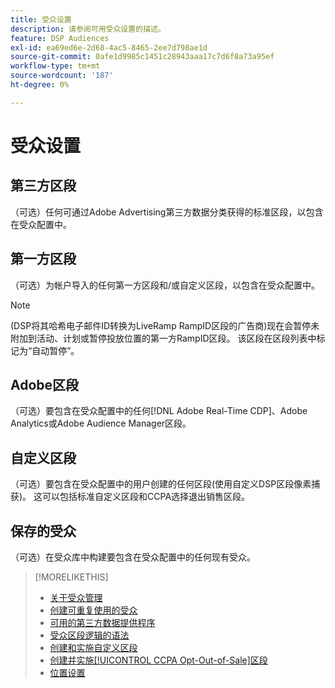 ```yaml
---
title: 受众设置
description: 请参阅可用受众设置的描述。
feature: DSP Audiences
exl-id: ea69ed6e-2d68-4ac5-8465-2ee7d798ae1d
source-git-commit: 0afe1d9985c1451c28943aaa17c7d6f8a73a95ef
workflow-type: tm+mt
source-wordcount: '187'
ht-degree: 0%

---
```


# 受众设置

## 第三方区段

（可选）任何可通过Adobe Advertising第三方数据分类获得的标准区段，以包含在受众配置中。

## 第一方区段

（可选）为帐户导入的任何第一方区段和/或自定义区段，以包含在受众配置中。

>[!NOTE]
>
>(DSP将其哈希电子邮件ID转换为LiveRamp RampID区段的广告商)现在会暂停未附加到活动、计划或暂停投放位置的第一方RampID区段。 该区段在区段列表中标记为“自动暂停”。

## Adobe区段

（可选）要包含在受众配置中的任何[!DNL Adobe Real-Time CDP]、Adobe Analytics或Adobe Audience Manager区段。

## 自定义区段

（可选）要包含在受众配置中的用户创建的任何区段(使用自定义DSP区段像素捕获)。 这可以包括标准自定义区段和CCPA选择退出销售区段。

## 保存的受众

（可选）在受众库中构建要包含在受众配置中的任何现有受众。

>[!MORELIKETHIS]
>
>* [关于受众管理](audience-about.md)
>* [创建可重复使用的受众](reusable-audience-create.md)
>* [可用的第三方数据提供程序](third-party-data-providers.md)
>* [受众区段逻辑的语法](audience-segment-logic-syntax.md)
>* [创建和实施自定义区段](custom-segment-create.md)
>* [创建并实施[!UICONTROL CCPA Opt-Out-of-Sale]区段](ccpa-opt-out-segment-create.md)
>* [位置设置](/help/dsp/campaign-management/placements/placement-settings.md)
